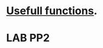 # [Usefull functions](https://github.com/sebastianbakala/pp2-functions/tree/sebastianbakala-pp2-functions).
# LAB PP2
